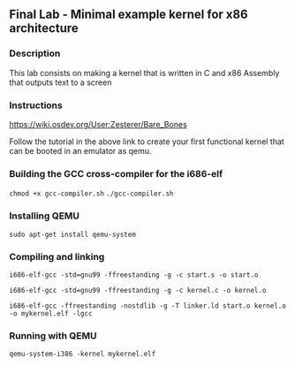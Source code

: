 ## Final Lab - Minimal example kernel for x86 architecture

### Description 

This lab consists on making a kernel that is written in C and x86 Assembly that outputs text to a screen

### Instructions

https://wiki.osdev.org/User:Zesterer/Bare_Bones  

Follow the tutorial in the above link to create your first functional kernel that can be booted in an emulator as qemu. 

### Building the GCC cross-compiler for the i686-elf

`chmod +x gcc-compiler.sh`
`./gcc-compiler.sh`

### Installing QEMU 

`sudo apt-get install qemu-system`

### Compiling and linking

`i686-elf-gcc -std=gnu99 -ffreestanding -g -c start.s -o start.o`

`i686-elf-gcc -std=gnu99 -ffreestanding -g -c kernel.c -o kernel.o`

`i686-elf-gcc -ffreestanding -nostdlib -g -T linker.ld start.o kernel.o -o mykernel.elf -lgcc`

### Running with QEMU

`qemu-system-i386 -kernel mykernel.elf`
